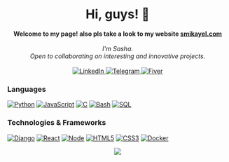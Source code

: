 <h1 align="center">Hi, guys! 👋 </h1>
  
<p align="center">
    <b>Welcome to my page! also pls take a look to my website <a href="https://smikayel.com"> smikayel.com </a></b><br><br>
    <i> 
        I'm Sasha.<br>
        Open to collaborating on interesting and innovative projects.<br>
    </i><br>
    <a href="https://www.linkedin.com/in/smikayel">
        <img src="https://img.shields.io/badge/LinkedIn-blue?style=flat-square&logo=linkedin" alt="LinkedIn">
    </a>
    <a href="https://t.me/smikayel">
        <img src="https://img.shields.io/badge/telegram-blue?style=flat-square&logo=telegram" alt="Telegram">
    </a>
    <a href="https://fiverr.com/sash_mikayelyan">
        <img src="https://img.shields.io/badge/Fiver-green?style=flat-square&logo=Fiver" alt="Fiver">
    </a>
</p>
 
### Languages
[![Python](https://img.shields.io/badge/python-black?style=for-the-badge&logo=python)](https://github.com/smikayel)
[![JavaScript](https://img.shields.io/badge/javascript-black?style=for-the-badge&logo=javascript)](https://github.com/smikayel)
[![C](https://img.shields.io/badge/c-black?style=for-the-badge&logo=c)](https://github.com/smikayel)
[![Bash](https://img.shields.io/badge/bash-black?style=for-the-badge&logo=gnu-bash&logoColor=white)](https://github.com/smikayel)
[![SQL](https://img.shields.io/badge/sql-black?style=for-the-badge&logo=mysql)](https://github.com/smikayel)
 
### Technologies & Frameworks
[![Django](https://img.shields.io/badge/django-black?style=for-the-badge&logo=django)](https://github.com/smikayel)
[![React](https://img.shields.io/badge/react-black?style=for-the-badge&logo=react)](https://github.com/smikayel)
[![Node](https://img.shields.io/badge/node-black?style=for-the-badge&logo=Node)](https://github.com/smikayel)
[![HTML5](https://img.shields.io/badge/html5-black?style=for-the-badge&logo=html5)](https://github.com/smikayel)
[![CSS3](https://img.shields.io/badge/css3-black?style=for-the-badge&logo=css3)](https://github.com/smikayel)
[![Docker](https://img.shields.io/badge/docker-black?style=for-the-badge&logo=docker)](https://github.com/smikayel)



<p align="center">
  <a href="https://github.com/smikayel">
    <img src="https://komarev.com/ghpvc/?username=wervlad&color=blue&style=flat)" />
  </a>
</p>



<!--

- 🔭 I’m currently working on ...
- 🌱 I’m currently learning ...
- 👯 I’m looking to collaborate on ...
- 🤔 I’m looking for help with ...
- 💬 Ask me about ...
- 📫 How to reach me: ...
- 😄 Pronouns: ...
- ⚡ Fun fact: ...
-->


